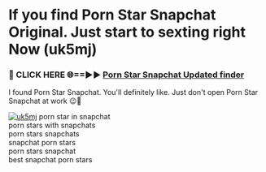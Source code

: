 # If you find Porn Star Snapchat Original. Just start to sexting right Now (uk5mj)

<h3>🔴 CLICK HERE 🌐==►► <a href="https://tinyurl.com/mtbk5fxa" rel="nofollow">Porn Star Snapchat Updated finder</a></h3>

I found Porn Star Snapchat. You'll definitely like. Just don't open Porn Star Snapchat at work 😉💬

[![uk5mj](https://i.imgur.com/Q8WKrnY.jpeg)](https://tinyurl.com/mtbk5fxa)
porn star in snapchat<br>
porn stars with snapchats<br>
porn stars snapchats<br>
snapchat porn stars<br>
porn stars snapchat<br>
best snapchat porn stars